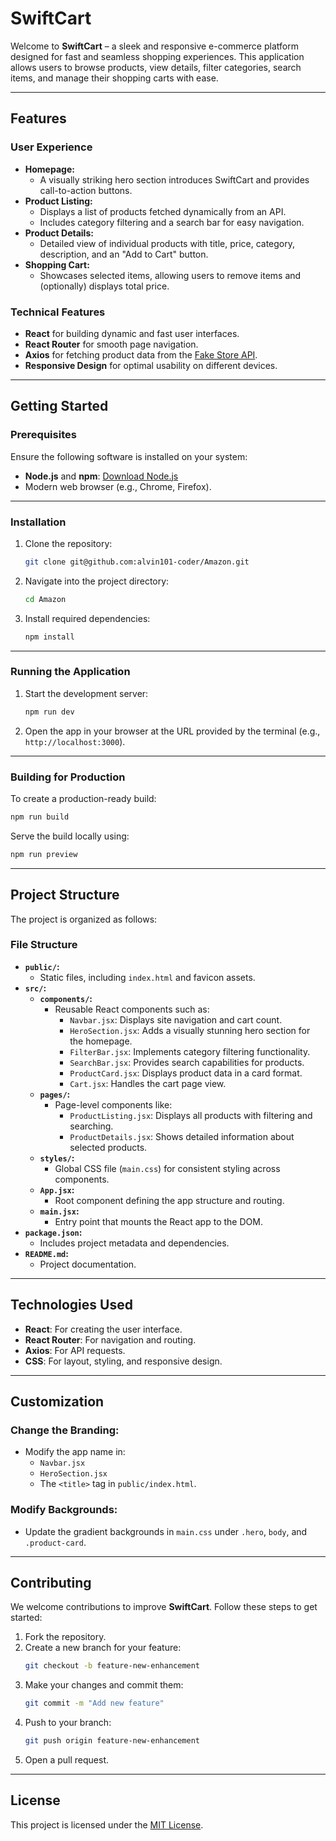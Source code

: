# **SwiftCart**

Welcome to **SwiftCart** – a sleek and responsive e-commerce platform designed for fast and seamless shopping experiences. This application allows users to browse products, view details, filter categories, search items, and manage their shopping carts with ease.

---

## **Features**

### User Experience
- **Homepage:**
  - A visually striking hero section introduces SwiftCart and provides call-to-action buttons.
- **Product Listing:**
  - Displays a list of products fetched dynamically from an API.
  - Includes category filtering and a search bar for easy navigation.
- **Product Details:**
  - Detailed view of individual products with title, price, category, description, and an "Add to Cart" button.
- **Shopping Cart:**
  - Showcases selected items, allowing users to remove items and (optionally) displays total price.

### Technical Features
- **React** for building dynamic and fast user interfaces.
- **React Router** for smooth page navigation.
- **Axios** for fetching product data from the [Fake Store API](https://fakestoreapi.com/).
- **Responsive Design** for optimal usability on different devices.

---

## **Getting Started**

### **Prerequisites**
Ensure the following software is installed on your system:
- **Node.js** and **npm**: [Download Node.js](https://nodejs.org/)
- Modern web browser (e.g., Chrome, Firefox).

---

### **Installation**

1. Clone the repository:
   ```bash
   git clone git@github.com:alvin101-coder/Amazon.git
   ```
2. Navigate into the project directory:
   ```bash
   cd Amazon
   ```
3. Install required dependencies:
   ```bash
   npm install
   ```

---

### **Running the Application**

1. Start the development server:
   ```bash
   npm run dev
   ```
2. Open the app in your browser at the URL provided by the terminal (e.g., `http://localhost:3000`).

---

### **Building for Production**
To create a production-ready build:
```bash
npm run build
```
Serve the build locally using:
```bash
npm run preview
```

---

## **Project Structure**
The project is organized as follows:

### **File Structure**
- **`public/`:**
  - Static files, including `index.html` and favicon assets.
- **`src/`:**
  - **`components/`:**
    - Reusable React components such as:
      - `Navbar.jsx`: Displays site navigation and cart count.
      - `HeroSection.jsx`: Adds a visually stunning hero section for the homepage.
      - `FilterBar.jsx`: Implements category filtering functionality.
      - `SearchBar.jsx`: Provides search capabilities for products.
      - `ProductCard.jsx`: Displays product data in a card format.
      - `Cart.jsx`: Handles the cart page view.
  - **`pages/`:**
    - Page-level components like:
      - `ProductListing.jsx`: Displays all products with filtering and searching.
      - `ProductDetails.jsx`: Shows detailed information about selected products.
  - **`styles/`:**
    - Global CSS file (`main.css`) for consistent styling across components.
  - **`App.jsx`:**
    - Root component defining the app structure and routing.
  - **`main.jsx`:**
    - Entry point that mounts the React app to the DOM.
- **`package.json`:**
  - Includes project metadata and dependencies.
- **`README.md`:**
  - Project documentation.

---

## **Technologies Used**
- **React**: For creating the user interface.
- **React Router**: For navigation and routing.
- **Axios**: For API requests.
- **CSS**: For layout, styling, and responsive design.

---

## **Customization**
### Change the Branding:
- Modify the app name in:
  - `Navbar.jsx`
  - `HeroSection.jsx`
  - The `<title>` tag in `public/index.html`.

### Modify Backgrounds:
- Update the gradient backgrounds in `main.css` under `.hero`, `body`, and `.product-card`.

---

## **Contributing**
We welcome contributions to improve **SwiftCart**. Follow these steps to get started:
1. Fork the repository.
2. Create a new branch for your feature:
   ```bash
   git checkout -b feature-new-enhancement
   ```
3. Make your changes and commit them:
   ```bash
   git commit -m "Add new feature"
   ```
4. Push to your branch:
   ```bash
   git push origin feature-new-enhancement
   ```
5. Open a pull request.

---

## **License**
This project is licensed under the [MIT License](https://opensource.org/licenses/MIT).